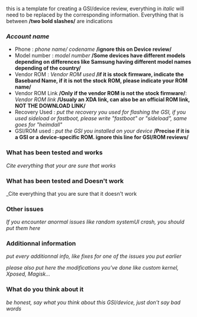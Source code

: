 this is a template for creating a GSI/device review, everything in _italic_ will need to be replaced by the corresponding information. Everything that is between __/two bold slashes/__ are indications

### _Account name_
- Phone : _phone name/ codename_ __/ignore this on Device review/__
- Model number : _model number_ __/Some devices have different models depending on differences like Samsung having different model names depending of the country/__
- Vendor ROM : _Vendor ROM used_ __/if it is stock firmware, indicate the Baseband Name, if it is not the stock ROM, please indicate your ROM name/__
- Vendor ROM Link __/Only if the vendor ROM is not the stock firmware/__: _Vendor ROM link_ __/Usualy an XDA link, can also be an official ROM link, NOT THE DOWNLOAD LINK/__ 
- Recovery Used : _put the recovery you used for flashing the GSI, if you used sideload or fastboot, please write "fastboot" or "sideload", same goes for "heimdall"_
- GSI/ROM used : _put the GSI you installed on your device_ __/Precise if it is a GSI or a device-specific ROM. ignore this line for GSI/ROM reviews/__

### What has been tested and __works__
_Cite everything that your are sure that works_

### What has been tested and __Doesn't work__
_Cite everything that you are sure that it doesn't work

### Other issues
_If you encounter anormal issues like random systemUI crash, you should put them here_

### Additionnal information
_put every additionnal info, like fixes for one of the issues you put earlier_

_please also put here the modifications you've done like custom kernel, Xposed, Magisk..._

### What do you think about it
_be honest, say what you think about this GSI/device, just don't say bad words_